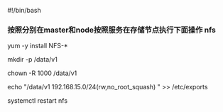 
#!/bin/bash
### 按照分别在master和node按照服务在存储节点执行下面操作 nfs
yum -y install NFS-*

mkdir -p /data/v1

chown -R 1000 /data/v1

echo "/data/v1  192.168.15.0/24(rw,no_root_squash) " >> /etc/exports 

systemctl   restart   nfs
